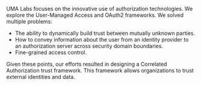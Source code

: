 UMA Labs focuses on the innovative use of authorization technologies. We explore the User-Managed Access and OAuth2 frameworks. We solved multiple problems:

* The ability to dynamically build trust between mutually unknown parties.
* How to convey information about the user from an identity provider to an authorization server across security domain boundaries.
* Fine-grained access control.

Given these points, our efforts resulted in designing a Correlated Authorization trust framework. This framework allows organizations to trust external identities and data.
